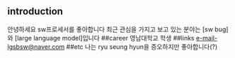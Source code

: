 ## introduction
안녕하세요
sw프로세서를 좋아합니다
최근 관심을 가지고 보고 있는 분야는 [sw bug]와 [large language model]입니다
##career
영남대학교 학생
##links
e-mail-lgsbsw@naver.com
##etc
나는 ryu seung hyun을 증오하지만 좋아합니다(?)








